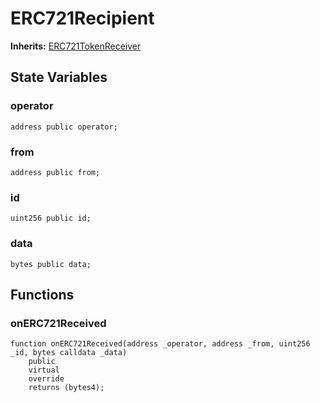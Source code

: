 # ERC721Recipient
**Inherits:**
[ERC721TokenReceiver](/lib/solady/test/ERC721.t.sol/abstract.ERC721TokenReceiver.md)


## State Variables
### operator

```solidity
address public operator;
```


### from

```solidity
address public from;
```


### id

```solidity
uint256 public id;
```


### data

```solidity
bytes public data;
```


## Functions
### onERC721Received


```solidity
function onERC721Received(address _operator, address _from, uint256 _id, bytes calldata _data)
    public
    virtual
    override
    returns (bytes4);
```

